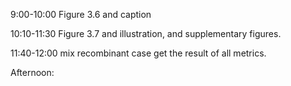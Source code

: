 9:00-10:00 Figure 3.6 and caption

10:10-11:30 Figure 3.7 and illustration, and supplementary figures. 

11:40-12:00 mix recombinant case get the result of all metrics.


Afternoon: